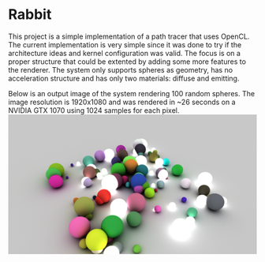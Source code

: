 # Rabbit

This project is a simple implementation of a path tracer that uses OpenCL.
The current implementation is very simple since it was done to try if the architecture ideas and kernel configuration was valid.
The focus is on a proper structure that could be extented by adding some more features to the renderer.
The system only supports spheres as geometry, has no acceleration structure and has only two materials: diffuse and emitting.

Below is an output image of the system rendering 100 random spheres.
The image resolution is 1920x1080 and was rendered in ~26 seconds on a NVIDIA GTX 1070 using 1024 samples for each pixel.
![](images/render.png)
